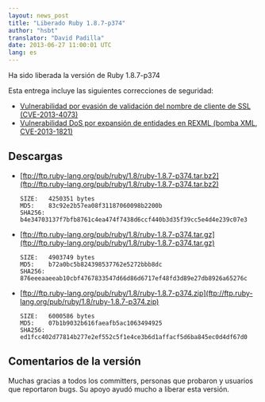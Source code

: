 ```yaml
---
layout: news_post
title: "Liberado Ruby 1.8.7-p374"
author: "hsbt"
translator: "David Padilla"
date: 2013-06-27 11:00:01 UTC
lang: es
---
```


Ha sido liberada la versión de Ruby 1.8.7-p374

Esta entrega incluye las siguientes correcciones de seguridad:

 * [Vulnerabilidad por evasión de validación del nombre de cliente de SSL
   (CVE-2013-4073)](/es/news/2013/06/27/hostname-check-bypassing-vulnerability-in-openssl-client-cve-2013-4073/)
 * [Vulnerabilidad DoS por expansión de entidades en REXML (bomba XML,
   CVE-2013-1821)](/es/news/2013/02/22/rexml-dos-2013-02-22/)

## Descargas

* [ftp://ftp.ruby-lang.org/pub/ruby/1.8/ruby-1.8.7-p374.tar.bz2](ftp://ftp.ruby-lang.org/pub/ruby/1.8/ruby-1.8.7-p374.tar.bz2)

      SIZE:   4250351 bytes
      MD5:    83c92e2b57ea08f31187060098b2200b
      SHA256: b4e34703137f7bfb8761c4ea474f7438d6ccf440b3d35f39cc5e4d4e239c07e3

* [ftp://ftp.ruby-lang.org/pub/ruby/1.8/ruby-1.8.7-p374.tar.gz](ftp://ftp.ruby-lang.org/pub/ruby/1.8/ruby-1.8.7-p374.tar.gz)

      SIZE:   4903749 bytes
      MD5:    b72a0bc5b824398537762e5272bbb8dc
      SHA256: 876eeeaaeeab10cbf4767833547d66d86d6717ef48fd3d89e27db8926a65276c

* [ftp://ftp.ruby-lang.org/pub/ruby/1.8/ruby-1.8.7-p374.zip](ftp://ftp.ruby-lang.org/pub/ruby/1.8/ruby-1.8.7-p374.zip)

      SIZE:   6000586 bytes
      MD5:    07b1b9032b616faeafb5ac1063494925
      SHA256: ed1fcc402d77814b277e2ef552c5f1e4ce3b6d1affacf5d6ba845ec0d4df67d0

## Comentarios de la versión

Muchas gracias a todos los committers, personas que probaron y usuarios que reportaron
bugs. Su apoyo ayudó mucho a liberar esta versión.
